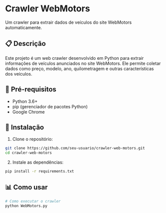 # Crawler WebMotors

Um crawler para extrair dados de veículos do site WebMotors automaticamente.

## 📋 Descrição

Este projeto é um web crawler desenvolvido em Python para extrair informações de veículos anunciados no site WebMotors. Ele permite coletar dados como preço, modelo, ano, quilometragem e outras características dos veículos.

## 🔧 Pré-requisitos

- Python 3.6+
- pip (gerenciador de pacotes Python)
- Google Chrome

## 🚀 Instalação

1. Clone o repositório:
```bash
git clone https://github.com/seu-usuario/crawler-web-motors.git
cd crawler-web-motors
```

2. Instale as dependências:
```bash
pip install -r requirements.txt
```

## 📊 Como usar

```python
# Como executar o crawler
python WebMotors.py
```